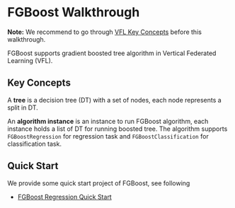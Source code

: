 # FGBoost Walkthrough
**Note:** We recommend to go through [VFL Key Concepts]() before this walkthrough.

FGBoost supports gradient boosted tree algorithm in Vertical Federated Learning (VFL).


## Key Concepts
A **tree** is a decision tree (DT) with a set of nodes, each node represents a split in DT.

An **algorithm instance** is an instance to run FGBoost algorithm, each instance holds a list of DT for running boosted tree. The algorithm supports `FGBoostRegression` for regression task and `FGBoostClassification` for classification task.


## Quick Start
We provide some quick start project of FGBoost, see following

* [FGBoost Regression Quick Start]()
